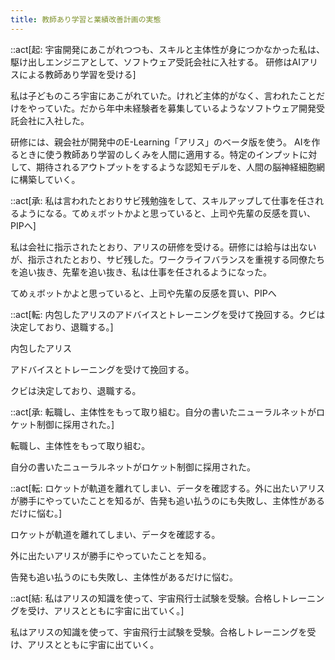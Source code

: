 ```yaml
---
title: 教師あり学習と業績改善計画の実態
---
```


::act[起: 宇宙開発にあこがれつつも、スキルと主体性が身につかなかった私は、駆け出しエンジニアとして、ソフトウェア受託会社に入社する。 研修はAIアリスによる教師あり学習を受ける]

私は子どものころ宇宙にあこがれていた。けれど主体的がなく、言われたことだけをやっていた。だから年中未経験者を募集しているようなソフトウェア開発受託会社に入社した。

研修には、親会社が開発中のE-Learning「アリス」のベータ版を使う。 AIを作るときに使う教師あり学習のしくみを人間に適用する。特定のインプットに対して、期待されるアウトプットをするような認知モデルを、人間の脳神経細胞網に構築していく。

::act[承: 私は言われたとおりサビ残勉強をして、スキルアップして仕事を任されるようになる。てめぇボットかよと思っていると、上司や先輩の反感を買い、PIPへ]

私は会社に指示されたとおり、アリスの研修を受ける。研修には給与は出ないが、指示されたとおり、サビ残した。ワークライフバランスを重視する同僚たちを追い抜き、先輩を追い抜き、私は仕事を任されるようになった。

てめぇボットかよと思っていると、上司や先輩の反感を買い、PIPへ

::act[転: 内包したアリスのアドバイスとトレーニングを受けて挽回する。クビは決定しており、退職する。]

内包したアリス

アドバイスとトレーニングを受けて挽回する。

クビは決定しており、退職する。

::act[承: 転職し、主体性をもって取り組む。自分の書いたニューラルネットがロケット制御に採用された。]

転職し、主体性をもって取り組む。

自分の書いたニューラルネットがロケット制御に採用された。

::act[転: ロケットが軌道を離れてしまい、データを確認する。外に出たいアリスが勝手にやっていたことを知るが、告発も追い払うのにも失敗し、主体性があるだけに悩む。]

ロケットが軌道を離れてしまい、データを確認する。

外に出たいアリスが勝手にやっていたことを知る。

告発も追い払うのにも失敗し、主体性があるだけに悩む。

::act[結: 私はアリスの知識を使って、宇宙飛行士試験を受験。合格しトレーニングを受け、アリスとともに宇宙に出ていく。]

私はアリスの知識を使って、宇宙飛行士試験を受験。合格しトレーニングを受け、アリスとともに宇宙に出ていく。
